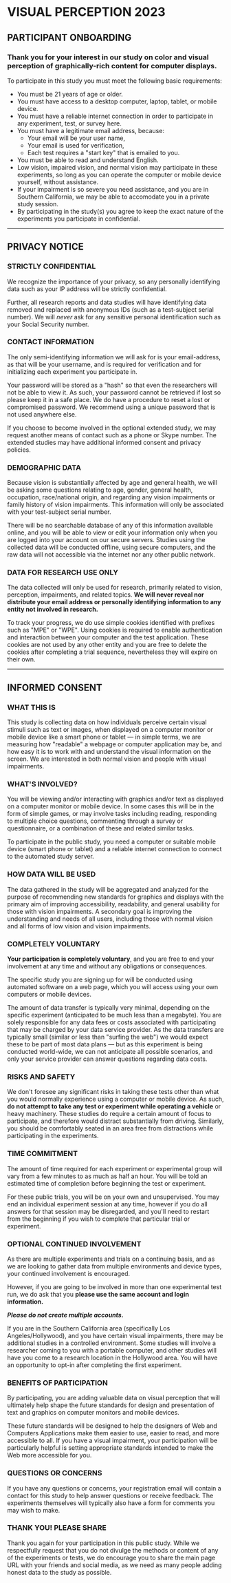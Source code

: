 # VISUAL PERCEPTION 2023

## PARTICIPANT ONBOARDING

### Thank you for your interest in our study on color and visual perception of graphically-rich content for computer displays.

To participate in this study you must meet the following basic requirements:

*   You must be 21 years of age or older.
*   You must have access to a desktop computer, laptop, tablet, or mobile device.
*   You must have a reliable internet connection in order to participate in any experiment, test, or survey here.
*   You must have a legitimate email address, because:
    *   Your email will be your user name,
    *   Your email is used for verification,
    *   Each test requires a "start key" that is emailed to you.
*   You must be able to read and understand English.
*   Low vision, impaired vision, and normal vision may participate in these experiments, so long as you can operate the computer or mobile device yourself, without assistance.
*   If your impairment is so severe you need assistance, and you are in Southern California, we may be able to accomodate you in a private study session.
*   By participating in the study(s) you agree to keep the exact nature of the experiments you participate in confidential.

-----

## PRIVACY NOTICE
### STRICTLY CONFIDENTIAL

We recognize the importance of your privacy, so any personally identifying data such as your IP address will be strictly confidential.

Further, all research reports and data studies will have identifying data removed and replaced with anonymous IDs (such as a test-subject serial number). We will _never_ ask for any sensitive personal identification such as your Social Security number.



### CONTACT INFORMATION


The only semi-identifying information we will ask for is your email-address, as that will be your username, and is required for verification and for initializing each experiment you participate in.

Your password will be stored as a "hash" so that even the researchers will not be able to view it. As such, your password cannot be retrieved if lost so please keep it in a safe place. We do have a procedure to reset a lost or compromised password. We recommend using a unique password that is not used anywhere else.

If you choose to become involved in the optional extended study, we may request another means of contact such as a phone or Skype number. The extended studies may have additional informed consent and privacy policies.


### DEMOGRAPHIC DATA


Because vision is substantially affected by age and general health, we will be asking some questions relating to age, gender, general health, occupation, race/national origin, and regarding any vision impairments or family history of vision impairments. This information will only be associated with your test-subject serial number.

There will be no searchable database of any of this information available online, and you will be able to view or edit your information only when you are logged into your account on our secure servers. Studies using the collected data will be conducted offline, using secure computers, and the raw data will not accessible via the internet nor any other public network.


### DATA FOR RESEARCH USE ONLY

The data collected will only be used for research, primarily related to vision, perception, impairments, and related topics. **We will never reveal nor distribute your email address or personally identifying information to any entity not involved in research.**

To track your progress, we do use simple cookies identified with prefixes such as "MPE" or "WPE". Using cookies is required to enable authentication and interaction between your computer and the test application. These cookies are not used by any other entity and you are free to delete the cookies after completing a trial sequence, nevertheless they will expire on their own.

-----
## INFORMED CONSENT
### WHAT THIS IS
This study is collecting data on how individuals perceive certain visual stimuli such as text or images, when displayed on a computer monitor or mobile device like a smart phone or tablet — in simple terms, we are measuring how "readable" a webpage or computer application may be, and how easy it is to work with and understand the visual information on the screen. We are interested in both normal vision and people with visual impairments.


### WHAT'S INVOLVED?


You will be viewing and/or interacting with graphics and/or text as displayed on a computer monitor or mobile device. In some cases this will be in the form of simple games, or may involve tasks including reading, responding to multiple choice questions, commenting through a survey or questionnaire, or a combination of these and related similar tasks.

To participate in the public study, you need a computer or suitable mobile device (smart phone or tablet) and a reliable internet connection to connect to the automated study server.



### HOW DATA WILL BE USED

The data gathered in the study will be aggregated and analyzed for the purpose of recommending new standards for graphics and displays with the primary aim of improving accessibility, readability, and general usability for those with vision impairments. A secondary goal is improving the understanding and needs of all users, including those with normal vision and all forms of low vision and vision impairments.



### COMPLETELY VOLUNTARY



**Your participation is completely voluntary**, and you are free to end your involvement at any time and without any obligations or consequences.

The specific study you are signing up for will be conducted using automated software on a web page, which you will access using your own computers or mobile devices.

The amount of data transfer is typically very minimal, depending on the specific experiment (anticipated to be much less than a megabyte). You are solely responsible for any data fees or costs associated with participating that may be charged by your data service provider. As the data transfers are typically small (similar or less than "surfing the web") we would expect these to be part of most data plans — but as this experiment is being conducted world-wide, we can not anticipate all possible scenarios, and only your service provider can answer questions regarding data costs.



### RISKS AND SAFETY

We don't foresee any significant risks in taking these tests other than what you would normally experience using a computer or mobile device. As such, **do not attempt to take any test or experiment while operating a vehicle** or heavy machinery. These studies do require a certain amount of focus to participate, and therefore would distract substantially from driving. Similarly, you should be comfortably seated in an area free from distractions while participating in the experiments.


### TIME COMMITMENT

The amount of time required for each experiment or experimental group will vary from a few minutes to as much as half an hour. You will be told an estimated time of completion before beginning the test or experiment.

For these public trials, you will be on your own and unsupervised. You may end an individual experiment session at any time, however if you do all answers for that session may be disregarded, and you'll need to restart from the beginning if you wish to complete that particular trial or experiment.


### OPTIONAL CONTINUED INVOLVEMENT

As there are multiple experiments and trials on a continuing basis, and as we are looking to gather data from multiple environments and device types, your continued involvement is encouraged.

However, if you are going to be involved in more than one experimental test run, we do ask that you **please use the same account and login information.**

_**Please do not create multiple accounts.**_

If you are in the Southern California area (specifically Los Angeles/Hollywood), and you have certain visual impairments, there may be additional studies in a controlled environment. Some studies will involve a researcher coming to you with a portable computer, and other studies will have you come to a research location in the Hollywood area. You will have an opportunity to opt-in after completing the first experiment.


### BENEFITS OF PARTICIPATION

By participating, you are adding valuable data on visual perception that will ultimately help shape the future standards for design and presentation of text and graphics on computer monitors and mobile devices.

These future standards will be designed to help the designers of Web and Computers Applications make them easier to use, easier to read, and more accessible to all. If you have a visual impairment, your participation will be particularly helpful is setting appropriate standards intended to make the Web more accessible for you.


### QUESTIONS OR CONCERNS

If you have any questions or concerns, your registration email will contain a contact for this study to help answer questions or receive feedback. The experiments themselves will typically also have a form for comments you may wish to make.


### THANK YOU! PLEASE SHARE

Thank you again for your participation in this public study. While we respectfully request that you do not divulge the methods or content of any of the experiments or tests, we do encourage you to share the main page URL with your friends and social media, as we need as many people adding honest data to the study as possible.
